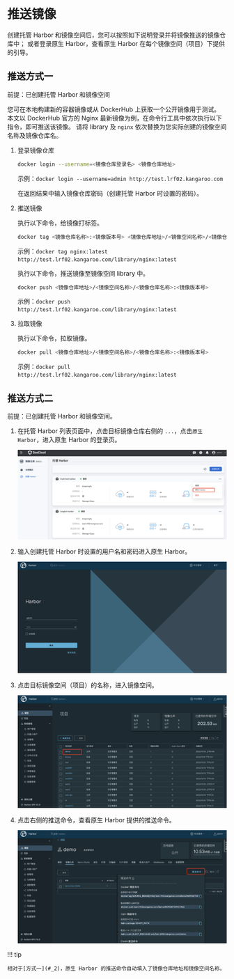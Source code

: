 # 推送镜像

创建托管 Harbor 和镜像空间后，您可以按照如下说明登录并将镜像推送的镜像仓库中；
或者登录原生 Harbor，查看原生 Harbor 在每个镜像空间（项目）下提供的引导。

## 推送方式一

前提：已创建托管 Harbor 和镜像空间

您可在本地构建新的容器镜像或从 DockerHub 上获取一个公开镜像用于测试。
本文以 DockerHub 官方的 Nginx 最新镜像为例，在命令行工具中依次执行以下指令，即可推送该镜像。
请将 library 及 `nginx` 依次替换为您实际创建的镜像空间名称及镜像仓库名。

1. 登录镜像仓库

    ```bash
    docker login --username=<镜像仓库登录名> <镜像仓库地址>
    ```

    示例：`docker login --username=admin http://test.lrf02.kangaroo.com`

    在返回结果中输入镜像仓库密码（创建托管 Harbor 时设置的密码）。

1. 推送镜像

    执行以下命令，给镜像打标签。

    ```bash
    docker tag <镜像仓库名称>:<镜像版本号> <镜像仓库地址>/<镜像空间名称>/<镜像仓库名称>:<镜像版本号>
    ```

    示例：`docker tag nginx:latest http://test.lrf02.kangaroo.com/library/nginx:latest`

    执行以下命令，推送镜像至镜像空间 library 中。

    ```bash
    docker push <镜像仓库地址>/<镜像空间名称>/<镜像仓库名称>:<镜像版本号>
    ```

    示例：`docker push http://test.lrf02.kangaroo.com/library/nginx:latest`

1. 拉取镜像

    执行以下命令，拉取镜像。

    ```bash
    docker pull <镜像仓库地址>/<镜像空间名称>/<镜像仓库名称>:<镜像版本号>
    ```

    示例：`docker pull http://test.lrf02.kangaroo.com/library/nginx:latest`

## 推送方式二

前提：已创建托管 Harbor 和镜像空间。

1. 在托管 Harbor 列表页面中，点击目标镜像仓库右侧的 `...`，点击`原生 Harbor`，进入原生 Harbor 的登录页。

    ![原生 Harbor](../images/push01.png)

1. 输入创建托管 Harbor 时设置的用户名和密码进入原生 Harbor。

    ![输入用户名和密码](../images/push02.png)

1. 点击目标镜像空间（项目）的名称，进入镜像空间。

    ![镜像空间](../images/push03.png)

1. 点击右侧的推送命令，查看原生 Harbor 提供的推送命令。

    ![查看推送命令](../images/push04.png)

!!! tip

    相对于[方式一](#_2)，原生 Harbor 的推送命令自动填入了镜像仓库地址和镜像空间名称。

